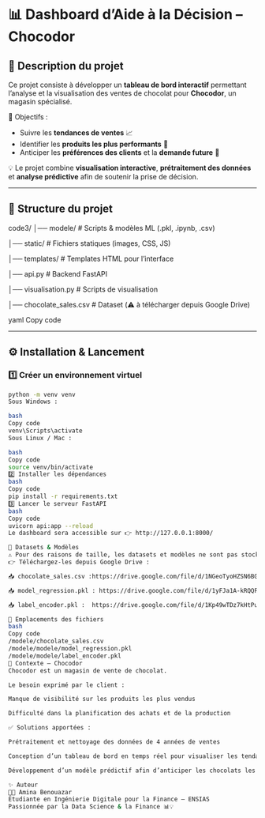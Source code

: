 # 📊 Dashboard d’Aide à la Décision – Chocodor

## 🚀 Description du projet
Ce projet consiste à développer un **tableau de bord interactif** permettant l’analyse et la visualisation des ventes de chocolat pour **Chocodor**, un magasin spécialisé.  

🎯 Objectifs :
- Suivre les **tendances de ventes** 📈  
- Identifier les **produits les plus performants** 🍫  
- Anticiper les **préférences des clients** et la **demande future** 🔮  

💡 Le projet combine **visualisation interactive**, **prétraitement des données** et **analyse prédictive** afin de soutenir la prise de décision.

---

## 📂 Structure du projet
code3/
│── modele/ # Scripts & modèles ML (.pkl, .ipynb, .csv)

│── static/ # Fichiers statiques (images, CSS, JS)

│── templates/ # Templates HTML pour l’interface

│── api.py # Backend FastAPI

│── visualisation.py # Scripts de visualisation

│── chocolate_sales.csv # Dataset (⚠️ à télécharger depuis Google Drive)

yaml
Copy code

---

## ⚙️ Installation & Lancement

### 1️⃣ Créer un environnement virtuel
```bash
python -m venv venv
Sous Windows :

bash
Copy code
venv\Scripts\activate
Sous Linux / Mac :

bash
Copy code
source venv/bin/activate
2️⃣ Installer les dépendances
bash
Copy code
pip install -r requirements.txt
3️⃣ Lancer le serveur FastAPI
bash
Copy code
uvicorn api:app --reload
Le dashboard sera accessible sur 👉 http://127.0.0.1:8000/

📂 Datasets & Modèles
⚠️ Pour des raisons de taille, les datasets et modèles ne sont pas stockés sur GitHub.
👉 Téléchargez-les depuis Google Drive :

📥 chocolate_sales.csv :https://drive.google.com/file/d/1NGeoTyoHZSN6BGnkDacCxkmx12mbPBp7/view?usp=sharing

📥 model_regression.pkl : https://drive.google.com/file/d/1yFJa1A-kRQQFnf8JChvJwET2F2xdzlEx/view?usp=sharing

📥 label_encoder.pkl :  https://drive.google.com/file/d/1Kp49wTDz7kHtPu2-bWPZiz4WQBQcR5k7/view

📌 Emplacements des fichiers
bash
Copy code
/modele/chocolate_sales.csv
/modele/modele/model_regression.pkl
/modele/modele/label_encoder.pkl
🏪 Contexte – Chocodor
Chocodor est un magasin de vente de chocolat.

Le besoin exprimé par le client :

Manque de visibilité sur les produits les plus vendus

Difficulté dans la planification des achats et de la production

✅ Solutions apportées :

Prétraitement et nettoyage des données de 4 années de ventes

Conception d’un tableau de bord en temps réel pour visualiser les tendances

Développement d’un modèle prédictif afin d’anticiper les chocolats les plus demandés

✨ Auteur
👩‍💻 Amina Benouazar
Étudiante en Ingénierie Digitale pour la Finance – ENSIAS
Passionnée par la Data Science & la Finance 📊💡

